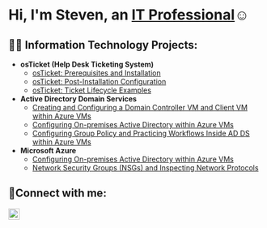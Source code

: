 <h1>Hi, I'm Steven, an <a href="https://www.linkedin.com/in/steven-stanley-80338937a/">IT Professional</a>☺</h1>

<h2>👨‍💻 Information Technology Projects:</h2>

- <b>osTicket (Help Desk Ticketing System)</b>
  - [osTicket: Prerequisites and Installation](https://github.com/sr-stanley/osticket-prereqs.git)
  - [osTicket: Post-Installation Configuration](https://github.com/sr-stanley/osticket-post-install-congif.git)
  - [osTicket: Ticket Lifecycle Examples](https://github.com/sr-stanley/osticket-lifecycle-examples.git)
- <b>Active Directory Domain Services</b>
  - [Creating and Configuring a Domain Controller VM and Client VM within Azure VMs](https://github.com/sr-stanley/adds-vm-creation)
  - [Configuring On-premises Active Directory within Azure VMs](https://github.com/sr-stanley/adds-configure)
  - [Configuring Group Policy and Practicing Workflows Inside AD DS within Azure VMs](https://github.com/sr-stanley/adds-users-and-workflow)
- <b>Microsoft Azure</b>
  - [Configuring On-premises Active Directory within Azure VMs](https://github.com/joshmadakorcc/configure-ad)
  - [Network Security Groups (NSGs) and Inspecting Network Protocols](https://github.com/joshmadakorcc/azure-network-protocols)

<h2>🤳Connect with me:</h2>

[<img align="left" alt="Steven | LinkedIn" width="22px" src="https://cdn.jsdelivr.net/npm/simple-icons@v3/icons/linkedin.svg" />][linkedin]

[linkedin]: https://www.linkedin.com/in/steven-stanley-80338937a/
